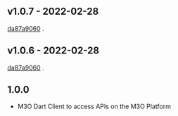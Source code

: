 ## v1.0.7 - 2022-02-28

[da87a9060](https://github.com/micro/services/commit/da87a90608860b5c102883ac6661f67110580b4b) .

## v1.0.6 - 2022-02-28

[da87a9060](https://github.com/micro/services/commit/da87a90608860b5c102883ac6661f67110580b4b) .

## 1.0.0

- M3O Dart Client to access APIs on the M3O Platform
